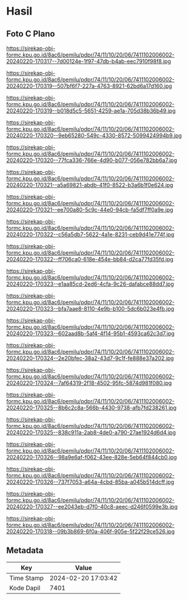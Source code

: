 # Hasil

## Foto C Plano

https://sirekap-obj-formc.kpu.go.id/8ac6/pemilu/pdpr/74/11/10/20/06/7411102006002-20240220-170317--7d00124e-1f97-47db-b4ab-eec7910f98f8.jpg

https://sirekap-obj-formc.kpu.go.id/8ac6/pemilu/pdpr/74/11/10/20/06/7411102006002-20240220-170319--507bf6f7-227a-4763-8921-62bd6a17d160.jpg

https://sirekap-obj-formc.kpu.go.id/8ac6/pemilu/pdpr/74/11/10/20/06/7411102006002-20240220-170319--b018d5c5-5651-4259-ae1a-705d38b36b49.jpg

https://sirekap-obj-formc.kpu.go.id/8ac6/pemilu/pdpr/74/11/10/20/06/7411102006002-20240220-170320--9eb65280-549c-4330-8572-5099424994b9.jpg

https://sirekap-obj-formc.kpu.go.id/8ac6/pemilu/pdpr/74/11/10/20/06/7411102006002-20240220-170320--77fca336-766e-4d90-b077-056e782bb6a7.jpg

https://sirekap-obj-formc.kpu.go.id/8ac6/pemilu/pdpr/74/11/10/20/06/7411102006002-20240220-170321--a5a69821-abdb-41f0-8522-b3a6b1f0e624.jpg

https://sirekap-obj-formc.kpu.go.id/8ac6/pemilu/pdpr/74/11/10/20/06/7411102006002-20240220-170321--ee700a80-5c9c-44e0-94cb-fa5df7ff0a9e.jpg

https://sirekap-obj-formc.kpu.go.id/8ac6/pemilu/pdpr/74/11/10/20/06/7411102006002-20240220-170322--c56a5db7-5622-4a1e-8231-ceb9d41e774f.jpg

https://sirekap-obj-formc.kpu.go.id/8ac6/pemilu/pdpr/74/11/10/20/06/7411102006002-20240220-170322--ff706ca0-618e-454e-bb84-d2ca77fd35fd.jpg

https://sirekap-obj-formc.kpu.go.id/8ac6/pemilu/pdpr/74/11/10/20/06/7411102006002-20240220-170323--e1aa85cd-2ed6-4cfa-9c26-dafabce88dd7.jpg

https://sirekap-obj-formc.kpu.go.id/8ac6/pemilu/pdpr/74/11/10/20/06/7411102006002-20240220-170323--bfa7aae8-8110-4e9b-b100-5dc6b023e4fb.jpg

https://sirekap-obj-formc.kpu.go.id/8ac6/pemilu/pdpr/74/11/10/20/06/7411102006002-20240220-170323--602aad8b-5af4-4f14-95b1-4593ca62c3d7.jpg

https://sirekap-obj-formc.kpu.go.id/8ac6/pemilu/pdpr/74/11/10/20/06/7411102006002-20240220-170324--2e20bfec-38a2-43d7-9c1f-fe888e37a202.jpg

https://sirekap-obj-formc.kpu.go.id/8ac6/pemilu/pdpr/74/11/10/20/06/7411102006002-20240220-170324--7af64319-2f18-4502-95fc-5874d981f080.jpg

https://sirekap-obj-formc.kpu.go.id/8ac6/pemilu/pdpr/74/11/10/20/06/7411102006002-20240220-170325--8b6c2c8a-566b-4430-9738-afb7fd238261.jpg

https://sirekap-obj-formc.kpu.go.id/8ac6/pemilu/pdpr/74/11/10/20/06/7411102006002-20240220-170325--838c911a-2ab8-4de0-a790-27ae1924d6d4.jpg

https://sirekap-obj-formc.kpu.go.id/8ac6/pemilu/pdpr/74/11/10/20/06/7411102006002-20240220-170326--98a9e6af-f062-43ee-828e-5eb64f844cb0.jpg

https://sirekap-obj-formc.kpu.go.id/8ac6/pemilu/pdpr/74/11/10/20/06/7411102006002-20240220-170326--737f7053-a64a-4cbd-85ba-a045b514dcff.jpg

https://sirekap-obj-formc.kpu.go.id/8ac6/pemilu/pdpr/74/11/10/20/06/7411102006002-20240220-170327--ee2043eb-d7f0-40c8-aeec-d246f0599e3b.jpg

https://sirekap-obj-formc.kpu.go.id/8ac6/pemilu/pdpr/74/11/10/20/06/7411102006002-20240220-170318--09b3b869-6f0a-406f-905e-5f22f29ce526.jpg


## Metadata

| Key        | Value               |
| ---------- | ------------------- |
| Time Stamp | 2024-02-20 17:03:42 |
| Kode Dapil | 7401                |



